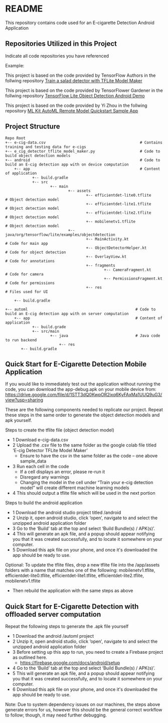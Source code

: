 # README

This repository contains code used for an E-cigarette Detection Android Application 

## Repositories Utilized in this Project
Indicate all code repositories you have referenced

Example:

This project is based on the code provided by TensorFlow Authors in the follwing repository
<a href="https://colab.research.google.com/github/googlecodelabs/odml-pathways/blob/main/object-detection/codelab2/python/Train_a_salad_detector_with_TFLite_Model_Maker.ipynb#scrollTo=Hm_UULdW7A9T">Train a salad detector with TFLite Model Maker
</a>

This project is based on the code provided by TensorFlower Gardener in the follwing repository
<a href="https://github.com/tensorflow/examples/tree/master/lite/examples/object_detection/android">TensorFlow Lite Object Detection Android Demo
</a>

This project is based on the code provided by  Yi Zhou in the follwing repository
<a href="https://github.com/googlesamples/mlkit/tree/master/android/automl">ML Kit AutoML Remote Model Quickstart Sample App
</a>


## Project Structure
```
Repo Root
+-- e-cig-data.csv                                          # Contains training and testing data for e-cigs
+-- e_cig_detector_tflite_model_maker.py                    # Code to build object detection models
+-- android                                                 # Code to build an E-cig detection app with on device computation 
    +-- app                                                 # Content of application 
            +-- build.gradle
            +-- src
                    +-- main
                            +-- assets
                                    +-- efficientdet-lite0.tflite                               # Object detection model
                                    +-- efficientdet-lite1.tflite                               # Object detection model
                                    +-- efficientdet-lite2.tflite                               # Object detection model
                                    +-- mobilenetv1.tflite                                      # Object detection model
                            +-- java/org/tensorflow/lite/examples/objectdetection
                                    +-- MainActivity.kt                                         # Code for main app
                                    +-- ObjectDetectorHelper.kt                                 # Code for object detection
                                    +-- OverlayView.kt                                          # Code for annotations
                                    +-- fragments
                                            +-- CameraFragment.kt                               # Code for camera 
                                            +-- PermissionsFragment.kt                          # Code for permissions
                                    +-- res                                                     # Files used for UI
                                  
    +-- build.gradle
    
+-- automl                                                # Code to build an E-cig detection app with on server computation 
    +-- app                                               # Content of application 
            +-- build.grade
            +-- src/main                                   
                    +-- java                              # Java code to run backend
                        +-- res
       +-- build.gradle   
```

## Quick Start for E-Cigarette Detection Mobile Application
If you would like to immediately test out the application without running the code, you can download the app-debug.apk on your mobile device from: https://drive.google.com/file/d/1STT3dQ0KwpOR2ixq6KyFAxMa1UUQ9uG3/view?usp=sharing

These are the following components needed to replicate our project. Repeat these steps in the same order to generate the object detection models and apk yourself. 

Steps to create the tflite file (object detection model) 
* 1 Download e-cig-data.csv 
* 2 Upload the .csv file to the same folder as the google colab file titled ‘E-cig Detector TFLite Model Maker’
    * Ensure to have the csv in the same folder as the code – one above sample_data 
* 3 Run each cell in the code 
    * If a cell displays an error, please re-run it
    * Disregard any warnings 
    * Changing the model in the cell under “Train your e-cig detection model” will create different machine learning models 
* 4 This should output a tflite file which will be used in the next portion 

Steps to build the android application 
* 1 Download the android studio project titled /android 
* 2 Unzip it, open android studio, click ‘open’, navigate to and select the unzipped android application folder
* 3 Go to the ‘Build’ tab at the top and select ‘Build Bundle(s) / APK(s)’. 
* 4 This will generate an apk file, and a popup should appear notifying you that it was created successfully, and to locate it somewhere on your computer. 
* 5 Download this apk file on your phone, and once it's downloaded the app should be ready to use.

Optional: To update the tflite files, drop a new tflite file into the /app/assets folders with a name that matches one of the following: mobilenetv1.tflite, efficientdet-lite0.tflite, efficientdet-lite1.tflite, efficientdet-lite2.tflite, mobilenetv1.tflite
* Then rebuild the application with the same steps as above

## Quick Start for E-Cigarette Detection with offloaded server computation

Repeat the following steps to generate the .apk file yourself 

* 1 Download the android /automl project
* 2 Unzip it, open android studio, click ‘open’, navigate to and select the unzipped android application folder
* 3 Before setting up this app to run, you need to create a Firebase project as outlined here. 
    * https://firebase.google.com/docs/android/setup
* 4 Go to the ‘Build’ tab at the top and select ‘Build Bundle(s) / APK(s)’. 
* 5 This will generate an apk file, and a popup should appear notifying you that it was created successfully, and to locate it somewhere on your computer. 
* 6 Download this apk file on your phone, and once it's downloaded the app should be ready to use. 

Note: Due to system dependency issues on our machines, the steps above generate errors for us, however this should be the general correct workflow to follow; though, it may need further debugging. 

